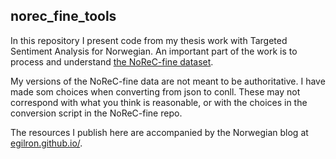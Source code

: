## norec_fine_tools

In this repository I present code from my thesis work with Targeted Sentiment Analysis for Norwegian. An important part of the work is to process and understand [the NoReC-fine dataset](https://github.com/ltgoslo/norec_fine). 

My versions of the NoReC-fine data are not meant to be authoritative. I have made som choices when converting from json to conll. These may not correspond with what you think is reasonable, or with the choices in the conversion script in the NoReC-fine repo.

The resources I publish here are accompanied by the Norwegian blog at [egilron.github.io/](https://egilron.github.io/).